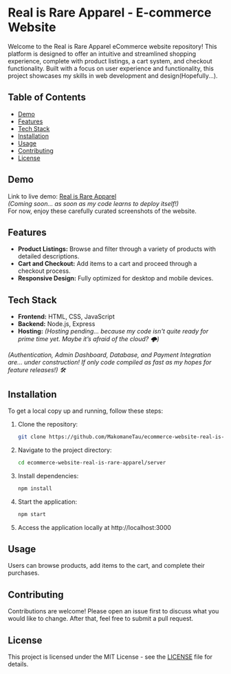 # Real is Rare Apparel - E-commerce Website

Welcome to the Real is Rare Apparel eCommerce website repository! This platform is designed to offer an intuitive and streamlined shopping experience, complete with product listings, a cart system, and checkout functionality. Built with a focus on user experience and functionality, this project showcases my skills in web development and design(Hopefully...).

## Table of Contents
- [Demo](#demo)
- [Features](#features)
- [Tech Stack](#tech-stack)
- [Installation](#installation)
- [Usage](#usage)
- [Contributing](#contributing)
- [License](#license)

## Demo
Link to live demo: [Real is Rare Apparel](#)  
*(Coming soon… as soon as my code learns to deploy itself!)*  
For now, enjoy these carefully curated screenshots of the website.

## Features
- **Product Listings:** Browse and filter through a variety of products with detailed descriptions.
- **Cart and Checkout:** Add items to a cart and proceed through a checkout process.
- **Responsive Design:** Fully optimized for desktop and mobile devices.

## Tech Stack
- **Frontend:** HTML, CSS, JavaScript
- **Backend:** Node.js, Express
- **Hosting:** *(Hosting pending... because my code isn't *quite* ready for prime time yet. Maybe it’s afraid of the cloud? 🌩️)*

*(Authentication, Admin Dashboard, Database, and Payment Integration are… under construction! If only code compiled as fast as my hopes for feature releases!) 🛠️*

## Installation
To get a local copy up and running, follow these steps:

1. Clone the repository:
   ```bash
   git clone https://github.com/MakomaneTau/ecommerce-website-real-is-rare-apparel.git
2. Navigate to the project directory:
   ```bash
   cd ecommerce-website-real-is-rare-apparel/server
3. Install dependencies:
   ```bash
   npm install
4. Start the application:
   ```bash
   npm start
5. Access the application locally at http://localhost:3000

## Usage
Users can browse products, add items to the cart, and complete their purchases.

## Contributing
Contributions are welcome! Please open an issue first to discuss what you would like to change. After that, feel free to submit a pull request.

## License
This project is licensed under the MIT License - see the [LICENSE](LICENSE) file for details.

